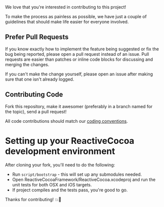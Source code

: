 We love that you're interested in contributing to this project!

To make the process as painless as possible, we have just a couple of guidelines
that should make life easier for everyone involved.

## Prefer Pull Requests

If you know exactly how to implement the feature being suggested or fix the bug
being reported, please open a pull request instead of an issue. Pull requests are easier than
patches or inline code blocks for discussing and merging the changes.

If you can't make the change yourself, please open an issue after making sure
that one isn't already logged.

## Contributing Code

Fork this repository, make it awesomer (preferably in a branch named for the
topic), send a pull request!

All code contributions should match our [coding
conventions](https://github.com/github/objective-c-conventions).

# Setting up your ReactiveCocoa development environment

After cloning your fork, you'll need to do the following:

* Run `script/bootstrap` - this will set up any submodules needed.
* Open ReactiveCocoaFramework/ReactiveCocoa.xcodeproj and run the unit tests for both OSX and iOS targets.
* If project compiles and the tests pass, you're good to go.

Thanks for contributing! :boom::camel:
